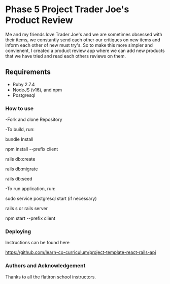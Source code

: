 # Phase 5 Project Trader Joe's Product Review

Me and my friends love Trader Joe's and we are sometimes obsessed with their items, we constantly send each other our critiques on new items and inform each other of new must try's. So to make this more simpler and convienent, I created a product review app where we can add new products that we have tried and read each others reviews on them. 

## Requirements

- Ruby 2.7.4
- NodeJS (v16), and npm
- Postgresql


### How to use

-Fork and clone Repository

-To build, run:

  bundle Install

  npm install --prefix client
  
  rails db:create

  rails db:migrate

  rails db:seed

-To run application, run:

  sudo service postgresql start (if necessary)

  rails s or rails server
  
  npm start --prefix client
  
  ### Deploying 
  
  Instructions can be found here
  
  https://github.com/learn-co-curriculum/project-template-react-rails-api
  

### Authors and Acknowledgement

Thanks to all the flatiron school instructors.
